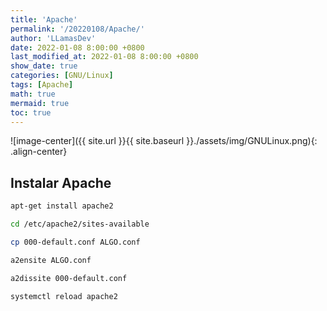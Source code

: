```yaml
---
title: 'Apache'
permalink: '/20220108/Apache/'
author: 'LLamasDev'
date: 2022-01-08 8:00:00 +0800
last_modified_at: 2022-01-08 8:00:00 +0800
show_date: true
categories: [GNU/Linux]
tags: [Apache]
math: true
mermaid: true
toc: true
---
```


![image-center]({{ site.url }}{{ site.baseurl }}./assets/img/GNULinux.png){: .align-center}

## Instalar Apache

```bash
apt-get install apache2

cd /etc/apache2/sites-available

cp 000-default.conf ALGO.conf

a2ensite ALGO.conf

a2dissite 000-default.conf

systemctl reload apache2
```